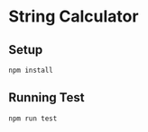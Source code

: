 # String Calculator
## Setup
```shell script
npm install
```

## Running Test
```shell script
npm run test
```